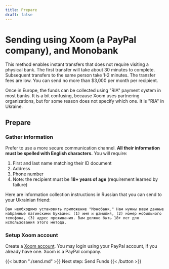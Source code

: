 ```yaml
---
title: Prepare
draft: false
---
```


# Sending using Xoom (a PayPal company), and Monobank

This method enables instant transfers that does not require visiting a physical bank. The first transfer will take about 30 minutes to complete. Subsequent transfers to the same person take 1-2 minutes. The transfer fees are low. You can send no more than \$3,000 per month per recipient.

Once in Europe, the funds can be collected using "RIA" payment system in most banks. It is a bit confusing, because Xoom uses partnering organizations, but for some reason does not specify which one. It is "RIA" in Ukraine.

## Prepare

### Gather information

Prefer to use a more secure communication channel. **All their information must be spelled with English characters.** You will require:

1. First and last name matching their ID document
2. Address
3. Phone number
4. Note: the recipient must be **18+ years of age** (requirement learned by failure)

Here are information collection instructions in Russian that you can send to your Ukrainian friend:

```
Вам необходимо установить приложение "Монобанк." Нам нужны ваши данные набранные латинскими буквами: (1) имя и фамилия, (2) номер мобильного телефона, (3) адрес проживания. Вам должно быть 18+ лет для использования этого метода.
```

### Setup Xoom account

Create a [Xoom account](https://xoom.com/). You may login using your PayPal account, if you already have one. Xoom is a PayPal company.

{{< button "./send.md" >}}
Next step: Send Funds
{{< /button >}}
